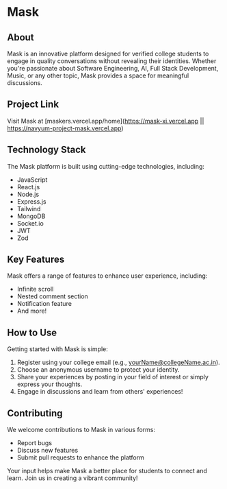 # Mask

## About

Mask is an innovative platform designed for verified college students to engage in quality conversations without revealing their identities. Whether you're passionate about Software Engineering, AI, Full Stack Development, Music, or any other topic, Mask provides a space for meaningful discussions.

## Project Link

Visit Mask at [maskers.vercel.app/home](https://mask-xi.vercel.app || https://navyum-project-mask.vercel.app)

## Technology Stack

The Mask platform is built using cutting-edge technologies, including:

- JavaScript
- React.js
- Node.js
- Express.js
- Tailwind
- MongoDB
- Socket.io
- JWT
- Zod

## Key Features

Mask offers a range of features to enhance user experience, including:

- Infinite scroll
- Nested comment section
- Notification feature
- And more!

## How to Use

Getting started with Mask is simple:

1. Register using your college email (e.g., yourName@collegeName.ac.in).
2. Choose an anonymous username to protect your identity.
3. Share your experiences by posting in your field of interest or simply express your thoughts.
4. Engage in discussions and learn from others' experiences!

## Contributing

We welcome contributions to Mask in various forms:

- Report bugs
- Discuss new features
- Submit pull requests to enhance the platform

Your input helps make Mask a better place for students to connect and learn. Join us in creating a vibrant community!
